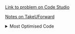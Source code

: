 [Link to problem on Code Studio](https://www.codingninjas.com/codestudio/problems/1235207)

[Notes on TakeUForward](https://takeuforward.org/data-structure/longest-common-substring-dp-27/)

<details><summary>Most Optimised Code</summary>

![](https://github.com/archishmanghos/code-images/blob/master/DP-Striver/Lec-27.png)

</details>
